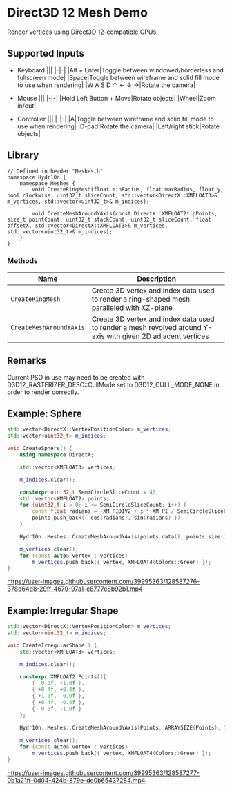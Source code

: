 # Direct3D 12 Mesh Demo

Render vertices using Direct3D 12-compatible GPUs.

## Supported Inputs
- Keyboard
    |||
    |-|-|
    |Alt + Enter|Toggle between windowed/borderless and fullscreen mode|
    |Space|Toggle between wireframe and solid fill mode to use when rendering|
    |W A S D ↑ ← ↓ →|Rotate the camera|

- Mouse
    |||
    |-|-|
    |Hold Left Button + Move|Rotate objects|
    |Wheel|Zoom in/out|

- Controller
    |||
    |-|-|
    |A|Toggle between wireframe and solid fill mode to use when rendering|
    |D-pad|Rotate the camera|
    |Left/right stick|Rotate objects|

## Library

```
// Defined in header "Meshes.h"
namespace Hydr10n {
    namespace Meshes {
        void CreateRingMesh(float minRadius, float maxRadius, float y, bool clockwise, uint32_t sliceCount, std::vector<DirectX::XMFLOAT3>& m_vertices, std::vector<uint32_t>& m_indices);

        void CreateMeshAroundYAxis(const DirectX::XMFLOAT2* pPoints, size_t pointCount, uint32_t stackCount, uint32_t sliceCount, float offsetX, std::vector<DirectX::XMFLOAT3>& m_vertices, std::vector<uint32_t>& m_indices);
    }
}
```

### Methods
|Name|Description|
|-|-|
|```CreateRingMesh```|Create 3D vertex and index data used to render a ring-shaped mesh paralleled with XZ-plane|
|```CreateMeshAroundYAxis```|Create 3D vertex and index data used to render a mesh revolved around Y-axis with given 2D adjacent vertices|

## Remarks
Current PSO in use may need to be created with D3D12_RASTERIZER_DESC::CullMode set to D3D12_CULL_MODE_NONE in order to render correctly.

## Example: Sphere
```CPP
std::vector<DirectX::VertexPositionColor> m_vertices;
std::vector<uint32_t> m_indices;

void CreateSphere() {
    using namespace DirectX;

    std::vector<XMFLOAT3> vertices;

    m_indices.clear();

    constexpr uint32_t SemiCircleSliceCount = 40;
    std::vector<XMFLOAT2> points;
    for (uint32_t i = 0; i <= SemiCircleSliceCount; i++) {
        const float radians = -XM_PIDIV2 + i * XM_PI / SemiCircleSliceCount;
        points.push_back({ cos(radians), sin(radians) });
    }

    Hydr10n::Meshes::CreateMeshAroundYAxis(points.data(), points.size(), 1, SemiCircleSliceCount * 2, 0, vertices, m_indices);

    m_vertices.clear();
    for (const auto& vertex : vertices)
        m_vertices.push_back({ vertex, XMFLOAT4(Colors::Green) });
}
```

https://user-images.githubusercontent.com/39995363/128587276-378d64d8-29ff-4679-97a1-c8777e8b92b1.mp4

## Example: Irregular Shape
```CPP
std::vector<DirectX::VertexPositionColor> m_vertices;
std::vector<uint32_t> m_indices;

void CreateIrregularShape() {
    std::vector<XMFLOAT3> vertices;

    m_indices.clear();

    constexpr XMFLOAT2 Points[]{
        {  0.0f, +1.0f },
        { +0.4f, +0.4f },
        { +1.0f,  0.0f },
        { +0.4f, -0.4f },
        {  0.0f, -1.0f }
    };

    Hydr10n::Meshes::CreateMeshAroundYAxis(Points, ARRAYSIZE(Points), 5, 30, 0, vertices, m_indices);
    
    m_vertices.clear();
    for (const auto& vertex : vertices)
        m_vertices.push_back({ vertex, XMFLOAT4(Colors::Green) });
}
```

https://user-images.githubusercontent.com/39995363/128587277-0b1a21ff-0d04-424b-879e-de0b65437284.mp4
